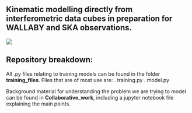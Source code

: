 ## Kinematic modelling directly from interferometric data cubes in preparation for WALLABY and SKA observations.

<img src="Collaborative_work/image_files/Wallaby.png"/>

## Repository breakdown:

All .py files relating to training models can be found in the folder **training_files**. 
Files that are of  most use are:
. training.py
. model.py

Background material for understanding the problem we are trying to model can be found in **Collaborative_work**, including a jupyter notebook file explaining the main points.
